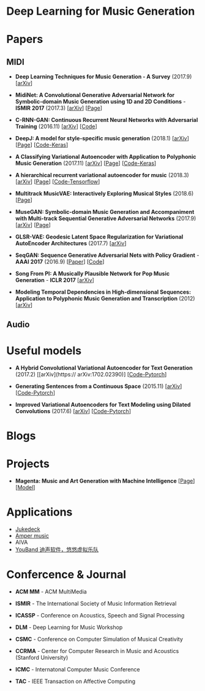 # Deep Learning for Music Generation

# Papers
## MIDI

- **Deep Learning Techniques for Music Generation - A Survey** (2017.9) [[arXiv](https://arxiv.org/abs/1709.01620)]

- **MidiNet: A Convolutional Generative Adversarial Network for Symbolic-domain Music Generation using 1D and 2D Conditions** - **ISMIR 2017** (2017.3) [[arXiv](https://arxiv.org/abs/1703.10847)] [[Page](https://richardyang40148.github.io/TheBlog/midinet_arxiv_demo.html)] 

- **C-RNN-GAN: Continuous Recurrent Neural Networks with Adversarial Training** (2016.11) [[arXiv](https://arxiv.org/abs/1611.09904)] [[Code](https://github.com/olofmogren/c-rnn-gan)]

- **DeepJ: A model for style-specific music generation**  (2018.1) [[arXiv](https://arxiv.org/abs/1801.00887)] [[Page](https://deepj.ai)] [[Code-Keras](https://github.com/calclavia/DeepJ/tree/icsc)]

- **A Classifying Variational Autoencoder with Application to Polyphonic Music Generation** (2017.11) [[arXiv](https://arxiv.org/abs/1711.07050)] [[Page](https://mobeets.github.io/classifying-vae-lstm/)] [[Code-Keras](https://github.com/mobeets/classifying-vae-lstm)]

- **A hierarchical recurrent variational autoencoder for music** (2018.3) [[arXiv](https://arxiv.org/abs/1803.05428)] [[Page](https://magenta.tensorflow.org/music-vae)] [[Code-Tensorflow](https://github.com/tensorflow/magenta/tree/master/magenta/models/music_vae)]

- **Multitrack MusicVAE: Interactively Exploring Musical Styles** (2018.6) [[Page](https://magenta.tensorflow.org/multitrack)]

- **MuseGAN: Symbolic-domain Music Generation and Accompaniment with Multi-track Sequential Generative Adversarial Networks** (2017.9) [[arXiv](https://arxiv.org/abs/1709.06298)] [[Page](https://salu133445.github.io/musegan/)]

- **GLSR-VAE: Geodesic Latent Space Regularization for Variational AutoEncoder Architectures** (2017.7) [[arXiv](https://arxiv.org/abs/1707.04588)]

- **SeqGAN: Sequence Generative Adversarial Nets with Policy Gradient** - **AAAI 2017** (2016.9) [[Paper](http://www.aaai.org/ocs/index.php/AAAI/AAAI17/paper/download/14344/14489)] [[Code](https://github.com/LantaoYu/SeqGAN)]

- **Song From PI: A Musically Plausible Network for Pop Music Generation** - **ICLR 2017** [[arXiv](https://arxiv.org/abs/1611.03477)]

- **Modeling Temporal Dependencies in High-dimensional Sequences: Application to Polyphonic Music Generation and Transcription** (2012) [[arXiv](https://arxiv.org/abs/1206.6392)]



## Audio

# Useful models

- **A Hybrid Convolutional Variational Autoencoder for Text Generation** (2017.2) [[arXiv](https://	arXiv:1702.02390)] [[Code-Pytorch](https://github.com/kefirski/hybrid_rvae)]
 
- **Generating Sentences from a Continuous Space** (2015.11) [[arXiv](https://arxiv.org/abs/1511.06349#)] [[Code-Pytorch](https://github.com/kefirski/pytorch_RVAE)]

- **Improved Variational Autoencoders for Text Modeling using Dilated Convolutions** (2017.6) [[arXiv](https://arxiv.org/abs/1702.08139)] [[Code-Pytorch](https://github.com/kefirski/contiguous-succotash)]

# Blogs

# Projects

- **Magenta: Music and Art Generation with Machine Intelligence** [[Page](https://magenta.tensorflow.org/)][[Model](https://github.com/tensorflow/magenta/tree/master/magenta/models)]

# Applications

* [Jukedeck](https://www.jukedeck.com/?no-redirect=true)
* [Amper music](https://www.ampermusic.com/)
* AIVA
* [YouBand 迪声软件，悠悠虚拟乐队](http://www.dsoundsoft.com/)

# Confercence & Journal

- **ACM MM** - ACM MultiMedia 
- **ISMIR** - The International Society of Music Information Retrieval 
- **ICASSP** - Conference on Acoustics, Speech and Signal Processing 
- **DLM** - Deep Learning for Music Workshop 
- **CSMC** - Conference on Computer Simulation of Musical  Creativity 
- **CCRMA** - Center for Computer Research in Music and Acoustics (Stanford University) 
- **ICMC** - Internatonal Computer Music Conference

- **TAC** - IEEE Transaction on Affective Computing

